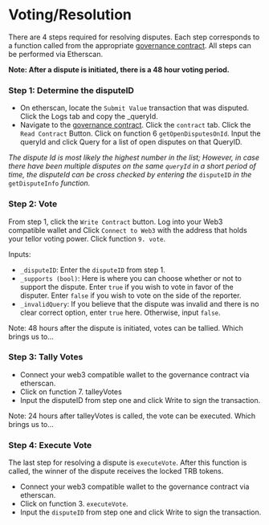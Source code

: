 # Voting/Resolution

There are 4 steps required for resolving disputes. Each step corresponds to a function called from the appropriate [governance contract](https://app.gitbook.com/s/tcQlo49FAqTaOimNOz0X/the-basics/contracts-reference). All steps can be performed via Etherscan.&#x20;

**Note: After a dispute is initiated, there is a 48 hour voting period.**&#x20;

### **Step 1: Determine the disputeID**

* On etherscan, locate the `Submit Value` transaction that was disputed. Click the Logs tab and copy the \_queryId.&#x20;
* Navigate to the [governance contract](https://app.gitbook.com/s/tcQlo49FAqTaOimNOz0X/the-basics/contracts-reference). Click the `contract` tab. Click the `Read Contract` Button. Click on function 6 `getOpenDisputesOnId`. Input the queryId and click Query for a list of open disputes on that QueryID.

_The dispute Id is most likely the highest number in the list; However, in case there have been multiple disputes on the same `queryId` in a short period of time, the disputeId can be cross checked by entering the_ `disputeID` _in the_ `getDisputeInfo` _function._

### Step 2: Vote

From step 1, click the `Write Contract` button. Log into your Web3 compatible wallet and Click `Connect to Web3` with the address that holds your tellor voting power. Click function `9. vote`.&#x20;

Inputs:&#x20;

* `_disputeID`: Enter the `disputeID` from step 1.
* `_supports (bool)`: Here is where you can choose whether or not to support the dispute. Enter `true` if you wish to vote in favor of the disputer. Enter `false` if you wish to vote on the side of the reporter.
* `_invalidQuery`: If you believe that the dispute was invalid and there is no clear correct option, enter `true` here. Otherwise, input `false`.&#x20;

Note: 48 hours after the dispute is initiated, votes can be tallied. Which brings us to...

### Step 3: Tally Votes

* Connect your web3 compatible wallet to the governance contract via etherscan.&#x20;
* Click on function 7. talleyVotes
* Input the disputeID from step one and click Write to sign the transaction.

Note: 24 hours after talleyVotes is called, the vote can be executed. Which brings us to...

### Step 4: Execute Vote

The last step for resolving a dispute is `executeVote`. After this function is called, the winner of the dispute receives the locked TRB tokens.&#x20;

* Connect your web3 compatible wallet to the governance contract via etherscan.&#x20;
* Click on function 3. `executeVote`.&#x20;
* Input the `disputeID` from step one and click Write to sign the transaction.&#x20;
